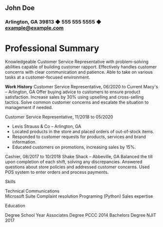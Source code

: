 ## John Doe

### Arlington, GA 39813 ◆ 555 555 5555 ◆ example@example.com

# Professional Summary
Knowledgeable Customer Service Representative with problem-solving abilities capable of building
customer rapport. Effectively handles customer concerns with clear communication and patience. Able to
take on various tasks at a customer-focused environment.

**Work History**
Customer Service Representative, 06/2020 to Current
Macy's – Arlington,  GA
Offer buying advice to customers to ensure product satisfaction.
Increase sales by 30% using upselling and cross-selling tactics.
Solve common customer concerns and escalate the situation to management if needed.


Customer Service Representative, 11/2018 to 05/2020
* Levis Strauss & Co – Arlington, GA
* Located products in the store and placed orders of out-of-stock items.
* Responded to customer requests for products, services and brand information.
* Educated customers on promotions, increasing sales by 15%.

Cashier, 08/2017 to 10/2018
Shake Shack – Abbeville, GA
Balanced the till upon completion of each shift, solving any discrepancies.
Answered questions about store policies and addressed customer concerns.
Used POS system to enter orders and process payments.

Skills

Technical           Communications      
Microsoft Suite     Complaint resolution
Programing (Python) Sales expertise     

Education

Degree              School               Year
Associates Degree   PCCC                 2014
Bachelors Degree    NJIT                 2017

